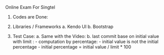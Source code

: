 Online Exam For Singtel

1. Codes are Done:
2. Libraries / Frameworks
    a. Kendo UI
    b. Bootstrap

3. Test Case:
    a. Same with the Video:
    b. last commit base on initial value with limit :
        - computation by percentage:
            - initial value is not the initial percentage
            - initial percentage = initial value / limit * 100
